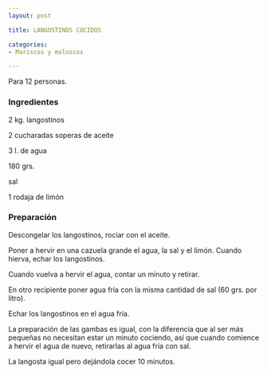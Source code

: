 ```yaml
---
layout: post

title: LANGOSTINOS COCIDOS

categories:
- Mariscos y moluscos

---
```

Para 12 personas.

<h3>Ingredientes</h3>

2 kg. langostinos

2 cucharadas soperas de aceite

3 l. de agua

180 grs.

sal

1 rodaja de limón

<h3>Preparación</h3>

Descongelar los langostinos, rociar con el aceite.

Poner a hervir en una cazuela grande el agua, la sal y el limón. Cuando hierva, echar los langostinos.

Cuando vuelva a hervir el agua, contar un minuto y retirar.

En otro recipiente poner agua fría con la misma cantidad de sal (60 grs. por litro).

Echar los langostinos en el agua fría.

La preparación de las gambas es igual, con la diferencia que al ser más pequeñas no necesitan estar un minuto cociendo, así que cuando comience a hervir el agua de nuevo, retirarlas al agua fría con sal.

La langosta igual pero dejándola cocer 10 minutos.

